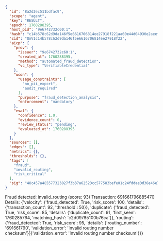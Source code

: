 ```json
{
  "id": "8a2d3ec511bdfac9",
  "scope": "agent",
  "key": "RESULT",
  "epoch": 1760288395,
  "host_pid": "9e6742732c60:1",
  "hash": "c14b578c62d9da146f5e6616706814ee27918f221aa60e44d04930e2aeefdc3f",
  "cid": "QmV1c14b578c62d9da146f5e6616706814ee27918f22",
  "aicp": {
    "prov": {
      "issuer": "9e6742732c60:1",
      "created_at": 1760288395,
      "method": "automated_fraud_detection",
      "vc_type": "VerifiableCredential"
    },
    "ucon": {
      "usage_constraints": [
        "no_pii_export",
        "audit_required"
      ],
      "purpose": "fraud_detection_analysis",
      "enforcement": "mandatory"
    },
    "eval": {
      "confidence": 1.0,
      "evidence_count": 0,
      "review_status": "pending",
      "evaluated_at": 1760288395
    }
  },
  "sources": [],
  "edges": [],
  "metrics": {},
  "thresholds": {},
  "tags": [
    "fraud",
    "invalid_routing",
    "risk_critical"
  ],
  "sig": "48c457a485577323827f3b37a62523cc577583befe01c24fddae3d36e46e7a8c"
}
```

Fraud detected: invalid_routing (score: 93)
Transaction: 691661796885470
Details: {'velocity': {'fraud_detected': True, 'risk_score': 100, 'details': {'transaction_count': 92, 'threshold': 50}}, 'duplicate': {'fraud_detected': True, 'risk_score': 85, 'details': {'duplicate_count': 91, 'first_seen': 1760285764, 'matching_hash': 'c2d09785100b76ca'}}, 'routing': {'fraud_detected': True, 'risk_score': 95, 'details': {'routing_number': '691661790', 'validation_error': 'Invalid routing number checksum'}}}'validation_error': 'Invalid routing number checksum'}}}